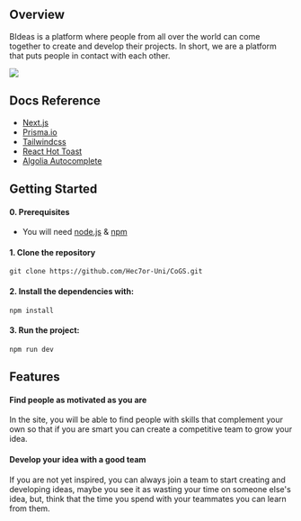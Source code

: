 ## Overview
BIdeas is a platform where people from all over the world can come together to create and develop their projects. In short, we are a platform that puts people in contact with each other.

![](https://i.imgur.com/OZPn1CY.png)

## Docs Reference
* [Next.js](https://nextjs.org/)
* [Prisma.io](https://www.prisma.io/)
* [Tailwindcss](https://tailwindcss.com/docs)
* [React Hot Toast](https://react-hot-toast.com/)
* [Algolia Autocomplete](https://github.com/algolia/autocomplete)

## Getting Started
#### 0. Prerequisites
* You will need [node.js](https://nodejs.org/es/) & [npm](https://www.npmjs.com/)

#### 1. Clone the repository
```
git clone https://github.com/Hec7or-Uni/CoGS.git
```

#### 2. Install the dependencies with:
```
npm install
```

#### 3. Run the project:
```
npm run dev
```

## Features
#### Find people as motivated as you are
In the site, you will be able to find people with skills that complement your own so that if you are smart you can create a competitive team to grow your idea. 

#### Develop your idea with a good team
If you are not yet inspired, you can always join a team to start creating and developing ideas, maybe you see it as wasting your time on someone else's idea, but, think that the time you spend with your teammates you can learn from them.